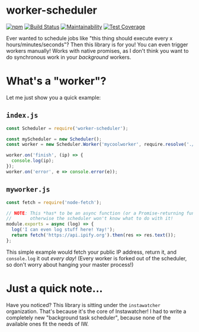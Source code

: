 # worker-scheduler
  [![npm](https://img.shields.io/npm/v/worker-scheduler.svg)](https://www.npmjs.com/package/worker-scheduler)
  [![Build Status](https://travis-ci.com/instawatcher/worker-scheduler.svg?branch=master)](https://travis-ci.com/instawatcher/worker-scheduler)
  [![Maintainability](https://api.codeclimate.com/v1/badges/65a67d4434f0cabf6ec2/maintainability)](https://codeclimate.com/github/instawatcher/worker-scheduler/maintainability)
  [![Test Coverage](https://api.codeclimate.com/v1/badges/65a67d4434f0cabf6ec2/test_coverage)](https://codeclimate.com/github/instawatcher/worker-scheduler/test_coverage)

Ever wanted to schedule jobs like "this thing should execute every x hours/minutes/seconds"? Then this library is for you!
You can even trigger workers manually! Works with native promises, as I don't think you want to do synchronous work in your *background* workers.

# What's a "worker"?

Let me just show you a quick example:

## `index.js`

```javascript
const Scheduler = require('worker-scheduler');

const myScheduler = new Scheduler();
const worker = new Scheduler.Worker('mycoolworker', require.resolve('./myworker'), 86400 * 1000);

worker.on('finish', (ip) => {
  console.log(ip);
});
worker.on('error', e => console.error(e));
```

## `myworker.js`

```javascript
const fetch = require('node-fetch');

// NOTE: This *has* to be an async function (or a Promise-returning function),
//       otherwise the scheduler won't know what to do with it!
module.exports = async (log) => {
  log('I can even log stuff here! Yay!');
  return fetch('https://api.ipify.org').then(res => res.text());
};
```

This simple example would fetch your public IP address, return it, and `console.log` it out *every day*!
(Every worker is forked out of the scheduler, so don't worry about hanging your master process!)

# Just a quick note...

Have you noticed? This library is sitting under the `instawatcher` organization. That's because it's the core
of Instawatcher! I had to write a completely new "background task scheduler", because none of the available
ones fit the needs of IW.